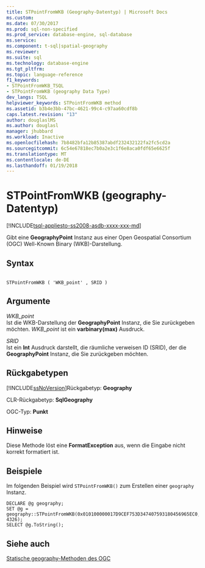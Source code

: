 ```yaml
---
title: STPointFromWKB (Geography-Datentyp) | Microsoft Docs
ms.custom: 
ms.date: 07/30/2017
ms.prod: sql-non-specified
ms.prod_service: database-engine, sql-database
ms.service: 
ms.component: t-sql|spatial-geography
ms.reviewer: 
ms.suite: sql
ms.technology: database-engine
ms.tgt_pltfrm: 
ms.topic: language-reference
f1_keywords:
- STPointFromWKB_TSQL
- STPointFromWKB (geography Data Type)
dev_langs: TSQL
helpviewer_keywords: STPointFromWKB method
ms.assetid: b3b4e3bb-47bc-4621-99c4-c97aa60cdf8b
caps.latest.revision: "13"
author: douglaslMS
ms.author: douglasl
manager: jhubbard
ms.workload: Inactive
ms.openlocfilehash: 7b8482bfa12b85387abdf232432122fa2fc5cd2a
ms.sourcegitcommit: 6c54e67818ec7b0a2e3c1f6e8aca0fdf65e6625f
ms.translationtype: MT
ms.contentlocale: de-DE
ms.lasthandoff: 01/19/2018
---
```

# <a name="stpointfromwkb-geography-data-type"></a>STPointFromWKB (geography-Datentyp)
[!INCLUDE[tsql-appliesto-ss2008-asdb-xxxx-xxx-md](../../includes/tsql-appliesto-ss2008-asdb-xxxx-xxx-md.md)]

Gibt eine **GeographyPoint** Instanz aus einer Open Geospatial Consortium (OGC) Well-Known Binary (WKB)-Darstellung.
  
## <a name="syntax"></a>Syntax  
  
```  
  
STPointFromWKB ( 'WKB_point' , SRID )  
```  
  
## <a name="arguments"></a>Argumente  
 *WKB_point*  
 Ist die WKB-Darstellung der **GeographyPoint** Instanz, die Sie zurückgeben möchten. *WKB_point* ist ein **varbinary(max)** Ausdruck.  
  
 *SRID*  
 Ist ein **Int** Ausdruck darstellt, die räumliche verweisen ID (SRID), der die **GeographyPoint** Instanz, die Sie zurückgeben möchten.  
  
## <a name="return-types"></a>Rückgabetypen  
 [!INCLUDE[ssNoVersion](../../includes/ssnoversion-md.md)]Rückgabetyp: **Geography**  
  
 CLR-Rückgabetyp: **SqlGeography**  
  
 OGC-Typ: **Punkt**  
  
## <a name="remarks"></a>Hinweise  
 Diese Methode löst eine **FormatException** aus, wenn die Eingabe nicht korrekt formatiert ist.  
  
## <a name="examples"></a>Beispiele  
 Im folgenden Beispiel wird `STPointFromWKB()` zum Erstellen einer `geography` Instanz.  
  
```  
DECLARE @g geography;  
SET @g = geography::STPointFromWKB(0x010100000017D9CEF753D347407593180456965EC0, 4326);  
SELECT @g.ToString();  
```  
  
## <a name="see-also"></a>Siehe auch  
 [Statische geography-Methoden des OGC](../../t-sql/spatial-geography/ogc-static-geography-methods.md)  
  
  
